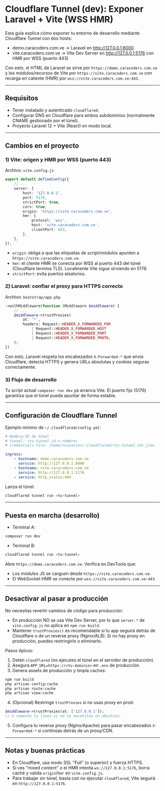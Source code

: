 # Cloudflare Tunnel (dev): Exponer Laravel + Vite (WSS HMR)

Esta guía explica cómo exponer tu entorno de desarrollo mediante Cloudflare Tunnel con dos hosts:

- demo.caracoders.com.ve → Laravel en http://127.0.0.1:8000
- vite.caracoders.com.ve → Vite Dev Server en http://127.0.0.1:5176 con HMR por WSS (puerto 443)

Con esto, el HTML de Laravel se sirve por `https://demo.caracoders.com.ve` y los módulos/recursos de Vite por `https://vite.caracoders.com.ve` con recarga en caliente (HMR) por `wss://vite.caracoders.com.ve:443`.

---

## Requisitos

- Tener instalado y autenticado `cloudflared`.
- Configurar DNS en Cloudflare para ambos subdominios (normalmente CNAME gestionado por el túnel).
- Proyecto Laravel 12 + Vite (React) en modo local.

---

## Cambios en el proyecto

### 1) Vite: origen y HMR por WSS (puerto 443)

Archivo: `vite.config.js`

```ts
export default defineConfig({
    // ...
    server: {
        host: '127.0.0.1',
        port: 5176,
        strictPort: true,
        cors: true,
        origin: 'https://vite.caracoders.com.ve',
        hmr: {
            protocol: 'wss',
            host: 'vite.caracoders.com.ve',
            clientPort: 443,
        },
    },
});
```

- `origin`: obliga a que las etiquetas de script/módulos apunten a `https://vite.caracoders.com.ve`.
- `hmr`: el cliente HMR se conecta por WSS al puerto 443 del túnel (Cloudflare termina TLS). Localmente Vite sigue sirviendo en 5176.
- `strictPort`: evita puertos aleatorios.

### 2) Laravel: confiar el proxy para HTTPS correcto

Archivo: `bootstrap/app.php`

```php
->withMiddleware(function (Middleware $middleware) {
    // ...
    $middleware->trustProxies(
        at: '*',
        headers: Request::HEADER_X_FORWARDED_FOR
            | Request::HEADER_X_FORWARDED_HOST
            | Request::HEADER_X_FORWARDED_PORT
            | Request::HEADER_X_FORWARDED_PROTO,
    );
})
```

Con esto, Laravel respeta los encabezados `X-Forwarded-*` que envía Cloudflare, detecta HTTPS y genera URLs absolutas y cookies seguras correctamente.

### 3) Flujo de desarrollo

Tu script actual `composer run dev` ya arranca Vite. El puerto fijo (5176) garantiza que el túnel pueda apuntar de forma estable.

---

## Configuración de Cloudflare Tunnel

Ejemplo mínimo de `~/.cloudflared/config.yml`:

```yaml
# Nombre/ID de túnel
# tunnel: <tu-tunnel-id-o-nombre>
# credentials-file: /home/<usuario>/.cloudflared/<tu-tunnel-id>.json

ingress:
    - hostname: demo.caracoders.com.ve
      service: http://127.0.0.1:8000
    - hostname: vite.caracoders.com.ve
      service: http://127.0.0.1:5176
    - service: http_status:404
```

Lanza el túnel:

```bash
cloudflared tunnel run <tu-tunnel>
```

---

## Puesta en marcha (desarrollo)

- Terminal A:

```bash
composer run dev
```

- Terminal B:

```bash
cloudflared tunnel run <tu-tunnel>
```

Abre `https://demo.caracoders.com.ve`. Verifica en DevTools que:

- Los módulos JS se carguen desde `https://vite.caracoders.com.ve`.
- El WebSocket HMR se conecte por `wss://vite.caracoders.com.ve:443`.

---

## Desactivar al pasar a producción

No necesitas revertir cambios de código para producción:

- En producción NO se usa Vite Dev Server, por lo que `server.*` de `vite.config.js` no aplica en `npm run build`.
- Mantener `trustProxies()` es recomendable si tu app seguirá detrás de Cloudflare o de un reverse proxy (Nginx/ALB). Si no hay proxy en producción, puedes restringirlo o eliminarlo.

Pasos típicos:

1. Detén `cloudflared` (no ejecutes el túnel en el servidor de producción).
2. Asegura `APP_URL=https://<tu-dominio>` en `.env` de producción.
3. Genera assets de producción y limpia caches:

```bash
npm run build
php artisan config:cache
php artisan route:cache
php artisan view:cache
```

4. (Opcional) Restringe `trustProxies` si no usas proxy en prod:

```php
$middleware->trustProxies(at: ['127.0.0.1']);
// o comenta la línea si no la necesitas en absoluto.
```

5. Configura tu reverse proxy (Nginx/Apache) para pasar encabezados `X-Forwarded-*` si continúas detrás de un proxy/CDN.

---

## Notas y buenas prácticas

- En Cloudflare, usa modo SSL "Full" (o superior) y fuerza HTTPS.
- Si ves "mixed content" o el HMR intenta `ws://127.0.0.1:5176`, borra caché y valida `origin`/`hmr` en `vite.config.js`.
- Para trabajar sin túnel, basta con no ejecutar `cloudflared`; Vite seguirá en `http://127.0.0.1:5176`.
